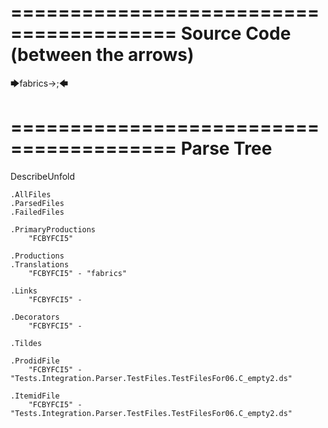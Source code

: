 ========================================
Source Code (between the arrows)
========================================

🡆fabrics->;🡄

========================================
Parse Tree
========================================
DescribeUnfold

    .AllFiles
    .ParsedFiles
    .FailedFiles

    .PrimaryProductions
        "FCBYFCI5" 

    .Productions
    .Translations
        "FCBYFCI5" - "fabrics"

    .Links
        "FCBYFCI5" - 

    .Decorators
        "FCBYFCI5" - 

    .Tildes

    .ProdidFile
        "FCBYFCI5" - "Tests.Integration.Parser.TestFiles.TestFilesFor06.C_empty2.ds"

    .ItemidFile
        "FCBYFCI5" - "Tests.Integration.Parser.TestFiles.TestFilesFor06.C_empty2.ds"

